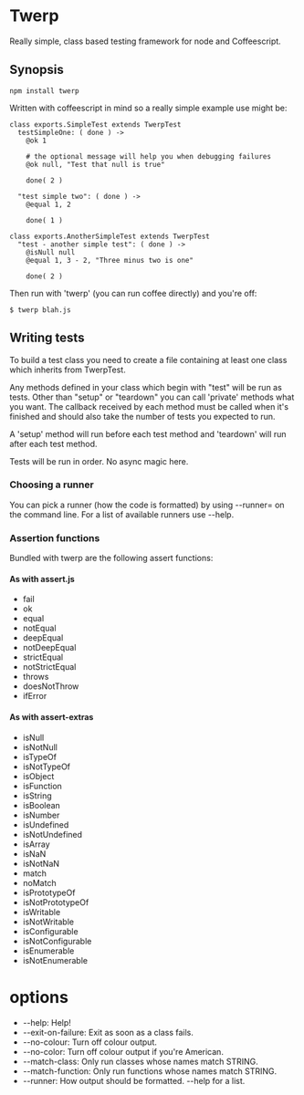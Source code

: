 # Twerp

Really simple, class based testing framework for node and
Coffeescript.

## Synopsis

    npm install twerp

Written with coffeescript in mind so a really simple example use might
be:

    class exports.SimpleTest extends TwerpTest
      testSimpleOne: ( done ) ->
        @ok 1

        # the optional message will help you when debugging failures
        @ok null, "Test that null is true"

        done( 2 )

      "test simple two": ( done ) ->
        @equal 1, 2

        done( 1 )

    class exports.AnotherSimpleTest extends TwerpTest
      "test - another simple test": ( done ) ->
        @isNull null
        @equal 1, 3 - 2, "Three minus two is one"

        done( 2 )

Then run with 'twerp' (you can run coffee directly) and you're off:

    $ twerp blah.js

## Writing tests

To build a test class you need to create a file containing at least
one class which inherits from TwerpTest.

Any methods defined in your class which begin with "test" will be run
as tests. Other than "setup" or "teardown" you can call 'private'
methods what you want. The callback received by each method must be
called when it's finished and should also take the number of tests you
expected to run.

A 'setup' method will run before each test method and 'teardown' will
run after each test method.

Tests will be run in order. No async magic here.

### Choosing a runner

You can pick a runner (how the code is formatted) by using --runner=
on the command line. For a list of available runners use --help.

### Assertion functions

Bundled with twerp are the following assert functions:

#### As with assert.js

 * fail
 * ok
 * equal
 * notEqual
 * deepEqual
 * notDeepEqual
 * strictEqual
 * notStrictEqual
 * throws
 * doesNotThrow
 * ifError

#### As with assert-extras

 * isNull
 * isNotNull
 * isTypeOf
 * isNotTypeOf
 * isObject
 * isFunction
 * isString
 * isBoolean
 * isNumber
 * isUndefined
 * isNotUndefined
 * isArray
 * isNaN
 * isNotNaN
 * match
 * noMatch
 * isPrototypeOf
 * isNotPrototypeOf
 * isWritable
 * isNotWritable
 * isConfigurable
 * isNotConfigurable
 * isEnumerable
 * isNotEnumerable

# options

 * --help: Help!
 * --exit-on-failure: Exit as soon as a class fails.
 * --no-colour: Turn off colour output.
 * --no-color: Turn off colour output if you're American.
 * --match-class: Only run classes whose names match STRING.
 * --match-function: Only run functions whose names match STRING.
 * --runner: How output should be formatted. --help for a list.

